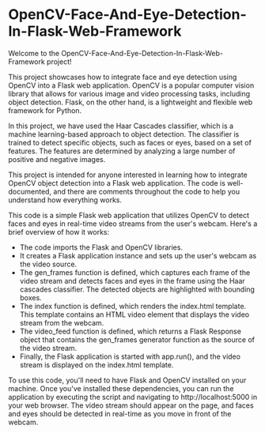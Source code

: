 # OpenCV-Face-And-Eye-Detection-In-Flask-Web-Framework

Welcome to the OpenCV-Face-And-Eye-Detection-In-Flask-Web-Framework project!

This project showcases how to integrate face and eye detection using OpenCV into a Flask web application. OpenCV is a popular computer vision library that allows for various image and video processing tasks, including object detection. Flask, on the other hand, is a lightweight and flexible web framework for Python.

In this project, we have used the Haar Cascades classifier, which is a machine learning-based approach to object detection. The classifier is trained to detect specific objects, such as faces or eyes, based on a set of features. The features are determined by analyzing a large number of positive and negative images.

This project is intended for anyone interested in learning how to integrate OpenCV object detection into a Flask web application. The code is well-documented, and there are comments throughout the code to help you understand how everything works.

This code is a simple Flask web application that utilizes OpenCV to detect faces and eyes in real-time video streams from the user's webcam. Here's a brief overview of how it works:

* The code imports the Flask and OpenCV libraries.
* It creates a Flask application instance and sets up the user's webcam as the video source.
* The gen_frames function is defined, which captures each frame of the video stream and detects faces and eyes in the frame using the Haar cascades classifier. The detected objects are highlighted with bounding boxes.
* The index function is defined, which renders the index.html template. This template contains an HTML video element that displays the video stream from the webcam.
* The video_feed function is defined, which returns a Flask Response object that contains the gen_frames generator function as the source of the video stream.
* Finally, the Flask application is started with app.run(), and the video stream is displayed on the index.html template.

To use this code, you'll need to have Flask and OpenCV installed on your machine. Once you've installed these dependencies, you can run the application by executing the script and navigating to http://localhost:5000 in your web browser. The video stream should appear on the page, and faces and eyes should be detected in real-time as you move in front of the webcam.
